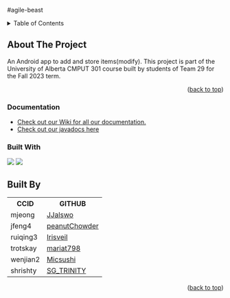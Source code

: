 #agile-beast
<a name="readme-top"></a>

<details>
  <summary>Table of Contents</summary>
  <ol>
    <li>
      <a href="#about-the-project">About The Project</a>
      <ul>
        <li><a href="#Documentation">Documentation</a></li>
        <li><a href="#built-with">Built With</a></li>
      </ul>
    </li>
    <li><a href="#Built-By">Built By</a></li>
  </ol>
</details>


## About The Project
An Android app to add and store items(modify). This project is part of the University of Alberta CMPUT 301 course built by students of Team 29 for the Fall 2023 term.
<p align="right">(<a href="#readme-top">back to top</a>)</p>

### Documentation
- <a name ="Documentation" href = "https://github.com/CMPUT301F23T29/agile-beast/wiki">Check out our Wiki for all our documentation.</a>
- <a href = ""> Check out our javadocs here </a>

### Built With
<img src = "https://img.shields.io/badge/Android-3DDC84?style=for-the-badge&logo=android&logoColor=white"/> <img src = "https://img.shields.io/badge/Java-ED8B00?style=for-the-badge&logo=openjdk&logoColor=white" />

<!-- TEAM -->
## Built By
<a name="Built-By"></a>
<table>
  <tr>
     <th>CCID</th>
     <th> GITHUB</th>
  </tr>
  <tr>
    <td>mjeong</td>
    <td><a href="https://github.com/JJalswo">JJalswo</a></td>
  </tr>
  <tr>
    <td>jfeng4</td>
    <td><a href="https://github.com/peanutChowder">peanutChowder</a></td>
  </tr>
  <tr>
    <td>ruiqing3</td>
    <td><a href="https://github.com/Irisveil">Irisveil</a></td>
  </tr>
  <tr>
    <td>trotskay</td>
    <td><a href="https://github.com/mariat798">mariat798</a></td>
  </tr>
  <tr>
    <td>wenjian2</td>
    <td><a href="https://github.com/Micsushi">Micsushi</a></td>
  </tr>
  <tr>
    <td>shrishty</td>
    <td><a href="https://github.com/SG-TRINITY">SG_TRINITY</a></td>
  </tr>
</table>

<p align="right">(<a href="#readme-top">back to top</a>)</p>

